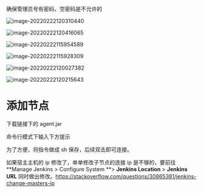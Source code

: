 确保管理员号有密码，空密码是不允许的

![image-20220222120310440](https://cdn.jsdelivr.net/gh/Newbility523/PicBed/imgs/image-20220222120310440.png)

![image-20220222120416065](https://cdn.jsdelivr.net/gh/Newbility523/PicBed/imgs/image-20220222120416065.png)

![image-20220222115954589](https://cdn.jsdelivr.net/gh/Newbility523/PicBed/imgs/image-20220222115954589.png)

![image-20220222115928309](https://cdn.jsdelivr.net/gh/Newbility523/PicBed/imgs/image-20220222115928309.png)

![image-20220222120027382](https://cdn.jsdelivr.net/gh/Newbility523/PicBed/imgs/image-20220222120027382.png)

![image-20220222120215643](C:/Users/Administrator/AppData/Roaming/Typora/typora-user-images/image-20220222120215643.png)



# 添加节点

下载链接下的 agent.jar

命令行模式下输入下方提示

为了方便，将指令做成 sh 保存，后续双击即可连接。



如果宿主主机的 ip 修改了，单单修改子节点的连接 ip 是不够的，要前往  **Manage Jenkins > Configure System **> **Jenkins Location** > **Jenkins URL** 同时做出修改。https://stackoverflow.com/questions/30865381/jenkins-change-masters-ip
